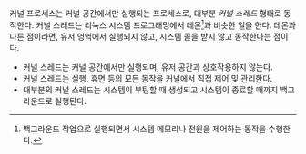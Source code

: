 커널 프로세스는 커널 공간에서만 실행되는 프로세스로, 대부분 *커널 스레드* 형태로 동작한다. 커널 스레드는 리눅스 시스템 프로그래밍에서 데몬[^1]과 비슷한 일을 한다. 데몬과 다른 점이라면, 유저 영역에서 실행되지 않고, 시스템 콜을 받지 않고 동작한다는 점이다.
- 커널 스레드는 커널 공간에서만 실행되며, 유저 공간과 상호작용하지 않는다.
- 커널 스레드는 실행, 휴면 등의 모든 동작을 커널에서 직접 제어 및 관리한다.
- 대부분의 커널 스레드는 시스템이 부팅할 때 생성되고 시스템이 종료할 때까지 백그라운드로 실행된다.



[^1]: 백그라운드 작업으로 실행되면서 시스템 메모리나 전원을 제어하는 동작을 수행한다.